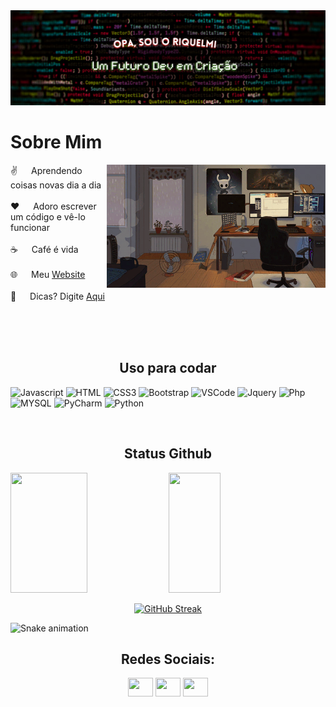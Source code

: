 <img src="/src/oi.png"/>

 # Sobre Mim
 
<p>
 <img align="right" width="350" src="/src/Debbie Balboa.gif" alt="Coding gif" />
  
 ✌️ &emsp; Aprendendo coisas novas dia a dia <br/><br/>
 ❤️ &emsp; Adoro escrever um código e vê-lo funcionar <br/><br/>
 ☕ &emsp; Café é vida <br/><br/>
 🌐 &emsp; Meu [Website](https://riquelmidev.github.io)<br/><br/>
 💬 &emsp; Dicas? Digite [Aqui](https://github.com/RiquelmiDev/RiquelmiDev/issues)

</p>

<br/>
<br/>
<br/>


<h2 align="center">Uso para codar</h2>

![Javascript](https://img.shields.io/badge/Javascript-F0DB4F?style=for-the-badge&labelColor=black&logo=javascript&logoColor=F0DB4F)
![HTML](https://img.shields.io/badge/HTML5-E34F26?style=for-the-badge&logo=html5&logoColor=white)
![CSS3](https://img.shields.io/badge/CSS3-1572B6?style=for-the-badge&logo=css3&logoColor=white)
![Bootstrap](https://img.shields.io/badge/Bootstrap-563D7C?style=for-the-badge&logo=bootstrap&logoColor=white)
![VSCode](https://img.shields.io/badge/Visual_Studio-0078d7?style=for-the-badge&logo=visual%20studio&logoColor=white)
![Jquery](https://img.shields.io/badge/Jquery-E34F26?style=for-the-badge&logo=jquery&logoColor=white)
![Php](https://img.shields.io/badge/PHP-777BB4?style=for-the-badge&logo=php&logoColor=white)
![MYSQL](https://img.shields.io/badge/Mysql-4479A1?style=for-the-badge&logo=mysql&logoColor=white)
![PyCharm](https://img.shields.io/badge/pycharm-143?style=for-the-badge&logo=pycharm&logoColor=black&color=black&labelColor=green)
![Python](https://img.shields.io/badge/python-3670A0?style=for-the-badge&logo=python&logoColor=ffdd54)

<br/>

<h2 align="center">Status Github</h2>

<div>
  <a> 
    <img  src="https://github-readme-stats.vercel.app/api?username=RiquelmiDev&show_icons=true&theme=dark#gh-dark-mode-only&include_all_commits=true&count_private=true" height="192px" width="49.5%"/>
    <img  src="https://github-readme-stats.vercel.app/api/top-langs/?username=RiquelmiDev&layout=compact&langs_count=16&theme=dark#gh-dark-mode-only" height="192px" width="40.5%"/>
    <br/>
  </a>
  
  <p align="center">
    <a href="https://git.io/streak-stats"><img src="https://github-readme-streak-stats.herokuapp.com?user=RiquelmiDev&theme=tokyonight&locale=pt_BR" alt="GitHub Streak" /></a>
  </p>
  
</div>


![Snake animation](https://github.com/LuigiGF/LuigiGF/blob/output/github-contribution-grid-snake.svg)

<h2 align="center">Redes Sociais:</h2>
<p align="center">
 <a href="https://twitter.com/fenixkw1" target="blank"><img align="center" src="https://skillicons.dev/icons?i=twitter" alt="" height="30" width="40" /></a>
 <a href="https://www.linkedin.com/in/riquelmi-santos-41a514262/" target="blank"><img align="center" src="https://skillicons.dev/icons?i=linkedin" alt="" height="30" width="40" /></a>
 <a href="https://discord.gg/fYHDAzKu" target="blank"><img align="center" src="https://skillicons.dev/icons?i=discord" alt="" height="30" width="40" /></a>
</p>



